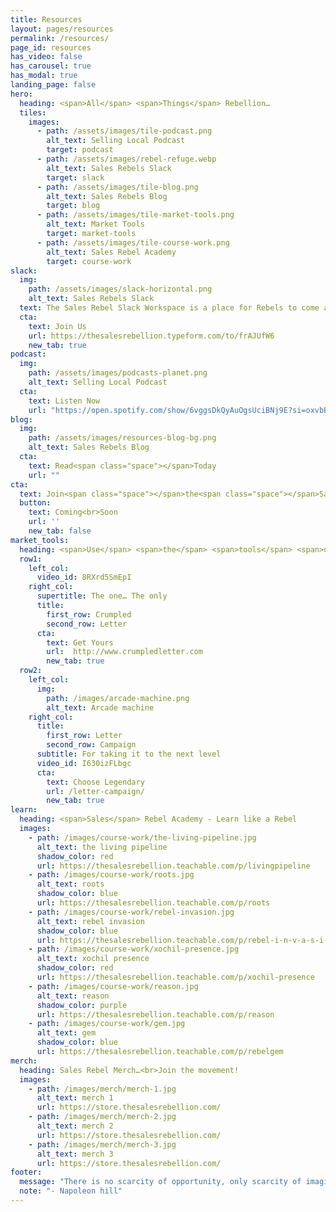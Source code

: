 ```yaml
---
title: Resources
layout: pages/resources
permalink: /resources/
page_id: resources
has_video: false
has_carousel: true
has_modal: true
landing_page: false
hero:
  heading: <span>All</span> <span>Things</span> Rebellion…
  tiles:
    images:
      - path: /assets/images/tile-podcast.png
        alt_text: Selling Local Podcast
        target: podcast
      - path: /assets/images/rebel-refuge.webp
        alt_text: Sales Rebels Slack
        target: slack
      - path: /assets/images/tile-blog.png
        alt_text: Sales Rebels Blog
        target: blog
      - path: /assets/images/tile-market-tools.png
        alt_text: Market Tools
        target: market-tools
      - path: /assets/images/tile-course-work.png
        alt_text: Sales Rebel Academy
        target: course-work
slack:
  img:
    path: /assets/images/slack-horizontal.png
    alt_text: Sales Rebels Slack
  text: The Sales Rebel Slack Workspace is a place for Rebels to come and explore. Learn new sales approaches, develop scripts and outreach campaigns, or just network with other like-minded Sales Rebels… It’s all waiting within... Find your tribe...
  cta:
    text: Join Us
    url: https://thesalesrebellion.typeform.com/to/frAJUfW6
    new_tab: true
podcast:
  img:
    path: /assets/images/podcasts-planet.png
    alt_text: Selling Local Podcast
  cta:
    text: Listen Now
    url: "https://open.spotify.com/show/6vggsDkQyAuOgsUciBNj9E?si=oxvbB8VNTbO98ZIsPW7tkw"
blog:
  img:
    path: /assets/images/resources-blog-bg.png
    alt_text: Sales Rebels Blog
  cta:
    text: Read<span class="space"></span>Today
    url: ""
cta:
  text: Join<span class="space"></span>the<span class="space"></span>Sales<span class="space"></span>Rebellion's<span class="space"></span>email<span class="space"></span>extravaganza<span class="space"></span>experience
  button:
    text: Coming<br>Soon
    url: ''
    new_tab: false
market_tools:
  heading: <span>Use</span> <span>the</span> <span>tools</span> <span>of</span> <span>the</span> Rebellion…
  row1:
    left_col:
      video_id: 8RXrd5SmEpI
    right_col:
      supertitle: The one… The only
      title:
        first_row: Crumpled
        second_row: Letter
      cta:
        text: Get Yours
        url:  http://www.crumpledletter.com
        new_tab: true
  row2:
    left_col:
      img:
        path: /images/arcade-machine.png
        alt_text: Arcade machine
    right_col:
      title:
        first_row: Letter
        second_row: Campaign
      subtitle: For taking it to the next level
      video_id: I630izFLbgc
      cta:
        text: Choose Legendary
        url: /letter-campaign/
        new_tab: true
learn:
  heading: <span>Sales</span> Rebel Academy - Learn like a Rebel
  images:
    - path: /images/course-work/the-living-pipeline.jpg
      alt_text: the living pipeline
      shadow_color: red
      url: https://thesalesrebellion.teachable.com/p/livingpipeline
    - path: /images/course-work/roots.jpg
      alt_text: roots
      shadow_color: blue
      url: https://thesalesrebellion.teachable.com/p/roots
    - path: /images/course-work/rebel-invasion.jpg
      alt_text: rebel invasion
      shadow_color: blue
      url: https://thesalesrebellion.teachable.com/p/rebel-i-n-v-a-s-i-o-n
    - path: /images/course-work/xochil-presence.jpg
      alt_text: xochil presence
      shadow_color: red
      url: https://thesalesrebellion.teachable.com/p/xochil-presence
    - path: /images/course-work/reason.jpg
      alt_text: reason
      shadow_color: purple
      url: https://thesalesrebellion.teachable.com/p/reason
    - path: /images/course-work/gem.jpg
      alt_text: gem
      shadow_color: blue
      url: https://thesalesrebellion.teachable.com/p/rebelgem
merch:
  heading: Sales Rebel Merch…<br>Join the movement!
  images:
    - path: /images/merch/merch-1.jpg
      alt_text: merch 1
      url: https://store.thesalesrebellion.com/
    - path: /images/merch/merch-2.jpg
      alt_text: merch 2
      url: https://store.thesalesrebellion.com/
    - path: /images/merch/merch-3.jpg
      alt_text: merch 3
      url: https://store.thesalesrebellion.com/
footer:
  message: "There is no scarcity of opportunity, only scarcity of imagination"
  note: "- Napoleon hill"
---
```

